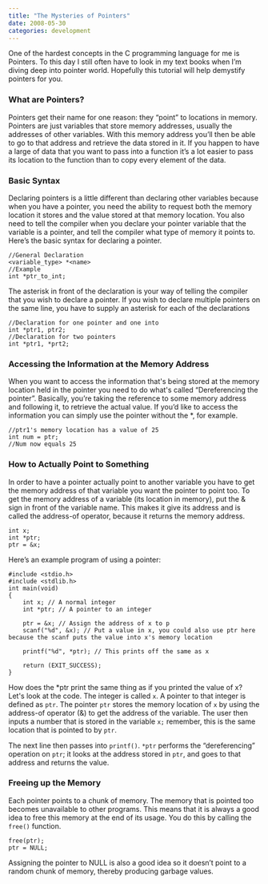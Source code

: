 ```yaml
---
title: "The Mysteries of Pointers"
date: 2008-05-30
categories: development
---
```


One of the hardest concepts in the C programming language for me is Pointers. To this day I still often have to look in my text books when I’m diving deep into pointer world. Hopefully this tutorial will help demystify pointers for you.

### What are Pointers?
Pointers get their name for one reason: they “point” to locations in memory. Pointers are just variables that store memory addresses, usually the addresses of other variables. With this memory address you’ll then be able to go to that address and retrieve the data stored in it. If you happen to have a large of data that you want to pass into a function it’s a lot easier to pass its location to the function than to copy every element of the data.

### Basic Syntax
Declaring pointers is a little different than declaring other variables because when you have a pointer, you need the ability to request both the memory location it stores and the value stored at that memory location. You also need to tell the compiler when you declare your pointer variable that the variable is a pointer, and tell the compiler what type of memory it points to. Here’s the basic syntax for declaring a pointer.

```
//General Declaration
<variable_type> *<name>
//Example
int *ptr_to_int;
```
The asterisk in front of the declaration is your way of telling the compiler that you wish to declare a pointer. If you wish to declare multiple pointers on the same line, you have to supply an asterisk for each of the declarations

```
//Declaration for one pointer and one into
int *ptr1, ptr2;
//Declaration for two pointers
int *ptr1, *prt2;
```
### Accessing the Information at the Memory Address
When you want to access the information that's being stored at the memory location held in the pointer you need to do what's called “Dereferencing the pointer”. Basically, you’re taking the reference to some memory address and following it, to retrieve the actual value. If you’d like to access the information you can simply use the pointer without the *, for example.
```
//ptr1's memory location has a value of 25
int num = ptr;
//Num now equals 25
```

### How to Actually Point to Something
In order to have a pointer actually point to another variable you have to get the memory address of that variable you want the pointer to point too. To get the memory address of a variable (its location in memory), put the & sign in front of the variable name. This makes it give its address and is called the address-of operator, because it returns the memory address.
```
int x;
int *ptr;
ptr = &x;
```
Here’s an example program of using a pointer:
```
#include <stdio.h>
#include <stdlib.h>
int main(void)
{
    int x; // A normal integer
    int *ptr; // A pointer to an integer

    ptr = &x; // Assign the address of x to p
    scanf("%d", &x); // Put a value in x, you could also use ptr here because the scanf puts the value into x's memory location

    printf("%d", *ptr); // This prints off the same as x
    
    return (EXIT_SUCCESS);
}
```
How does the *ptr print the same thing as if you printed the value of x? Let's look at the code. The integer is called `x`. A pointer to that integer is defined as `ptr`. The pointer `ptr` stores the memory location of `x` by using the address-of operator (&) to get the address of the variable. The user then inputs a number that is stored in the variable `x;` remember, this is the same location that is pointed to by `ptr`.

The next line then passes into `printf()`.  `*ptr` performs the “dereferencing” operation on `ptr`; it looks at the address stored in `ptr`, and goes to that address and returns the value.

### Freeing up the Memory
Each pointer points to a chunk of memory. The memory that is pointed too becomes unavailable to other programs. This means that it is always a good idea to free this memory at the end of its usage. You do this by calling the `free()` function.

```
free(ptr);
ptr = NULL;
```
Assigning the pointer to NULL is also a good idea so it doesn’t point to a random chunk of memory, thereby producing garbage values.
